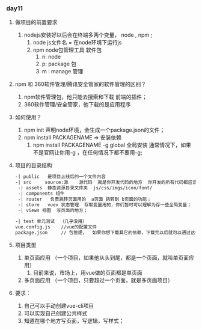 ### day11

1. 做项目的前置要求

   1. nodejs安装好以后会在终端多两个变量， node   , npm ;
      1. node   js文件名   =  在node环境下运行js
      2. npm      node包管理工具   软件包  
         1. n:  node  
         2.  p: package 包
         3.  m :   manage  管理      

2. npm 和 360软件管理/腾讯安全管家的软件管理的区别？

   1. npm软件管理包，他只能去搜索和下载 前端的插件；
   2. 360软件管理/安全管家，他下载的是应用程序

3. 如何使用？

   1. npm init     声明node环境，会生成一个package.json的文件；
   2. npm install  PACKAGENAME       =>  安装依赖
      1. npm install PACKAGENAME  -g      global 全局安装  通常情况下，如果不是官网让你用-g ，在任何情况下都不要用-g;

4. 项目的目录结构

   ```html
   -| public   是项目上线后的一个文件内容
   -| src     source:源    源代码  就是你开发代码的地方  你开发的所有代码都应该放到这个文件夹中
   	-| assets  静态资源目录文件夹  js/css/imgs/icon/font/
   	-| components 组件
   	-| router   负责跳转页面用的  a页面 跳转到 b页面的功能；
   	-| store   vuex 状态管理  存取变量用的，你们暂时可以理解为存一些全局变量；
   	-| views 视图  写页面的地方；
       
   -| test 单元测试  （几乎没用）
   vue.config.js    //vue的配置文件
   package.json     // 包管理，  如果你想下载其它的依赖，下载完以后就可以通过这个文件进行查看；
   ```

   

5. 项目类型
   1. 单页面应用  （一个项目，如果他从头到尾，都是一个页面，就叫单页面应用）
      1. 目前来说，市场上，用vue做的页面都是单页面 
   2. 多页面应用 （一个项目，只要超过一个页面，就是多页面项目）
6. 要求：
   1. 自己可以手动创建vue-cli项目
   2. 可以实现自己创建公共样式
   3. 知道在哪个地方写页面，写逻辑，写样式；